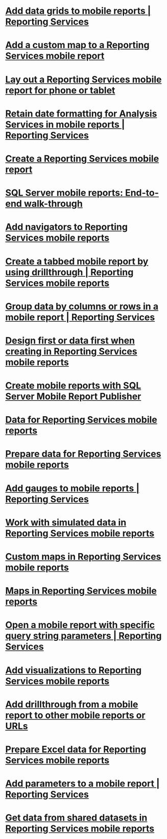 # [Add data grids to mobile reports | Reporting Services](add-data-grids-to-mobile-reports-reporting-services.md)
# [Add a custom map to a Reporting Services mobile report](add-a-custom-map-to-a-reporting-services-mobile-report.md)
# [Lay out a Reporting Services mobile report for phone or tablet](lay-out-a-reporting-services-mobile-report-for-phone-or-tablet.md)
# [Retain date formatting for Analysis Services in mobile reports | Reporting Services](e9a9a199-40e3-4381-b250-1b99fb83aa62.md)
# [Create a Reporting Services mobile report](create-a-reporting-services-mobile-report.md)
# [SQL Server mobile reports: End-to-end walk-through](sql-server-mobile-reports-end-to-end-walk-through.md)
# [Add navigators to Reporting Services mobile reports](add-navigators-to-reporting-services-mobile-reports.md)
# [Create a tabbed mobile report by using drillthrough | Reporting Services mobile reports](c4d5d80d-370a-4a6d-8b76-698bd5ba5ba6.md)
# [Group data by columns or rows in a mobile report | Reporting Services](group-data-by-columns-or-rows-in-a-mobile-report-reporting-services.md)
# [Design first or data first when creating in Reporting Services mobile reports](design-first-or-data-first-when-creating-in-reporting-services-mobile-reports.md)
# [Create mobile reports with SQL Server Mobile Report Publisher](create-mobile-reports-with-sql-server-mobile-report-publisher.md)
# [Data for Reporting Services mobile reports](data-for-reporting-services-mobile-reports.md)
# [Prepare data for Reporting Services mobile reports](prepare-data-for-reporting-services-mobile-reports.md)
# [Add gauges to mobile reports | Reporting Services](add-gauges-to-mobile-reports-reporting-services.md)
# [Work with simulated data in Reporting Services mobile reports](work-with-simulated-data-in-reporting-services-mobile-reports.md)
# [Custom maps in Reporting Services mobile reports](custom-maps-in-reporting-services-mobile-reports.md)
# [Maps in Reporting Services mobile reports](maps-in-reporting-services-mobile-reports.md)
# [Open a mobile report with specific query string parameters | Reporting Services](open-a-mobile-report-with-specific-query-string-parameters-reporting-services.md)
# [Add visualizations to Reporting Services mobile reports](add-visualizations-to-reporting-services-mobile-reports.md)
# [Add drillthrough from a mobile report to other mobile reports or URLs](add-drillthrough-from-a-mobile-report-to-other-mobile-reports-or-urls.md)
# [Prepare Excel data for Reporting Services mobile reports](prepare-excel-data-for-reporting-services-mobile-reports.md)
# [Add parameters to a mobile report | Reporting Services](add-parameters-to-a-mobile-report-reporting-services.md)
# [Get data from shared datasets in Reporting Services mobile reports](get-data-from-shared-datasets-in-reporting-services-mobile-reports.md)
